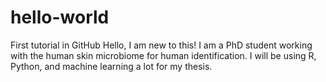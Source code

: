 # hello-world
First tutorial in GitHub
Hello,
I am new to this! I am a PhD student working with the human skin microbiome for human identification. I will be using R, Python, and machine learning a lot for my thesis. 
